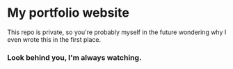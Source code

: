 # My portfolio website
This repo is private, so you're probably myself in the future wondering why I even wrote this in the first place.
### Look behind you, I'm always watching.
